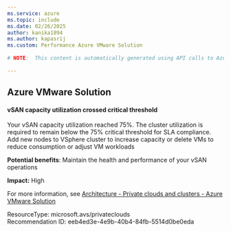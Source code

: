 ```yaml
---
ms.service: azure
ms.topic: include
ms.date: 02/26/2025
author: kanika1894
ms.author: kapasrij
ms.custom: Performance Azure VMware Solution
  
# NOTE:  This content is automatically generated using API calls to Azure. Any edits made on these files will be overwritten in the next run of the script. 
  
---
```

  
## Azure VMware Solution  
  
<!--eeb4ed3e-4e9b-40b4-84fb-5514d0be0eda_begin-->

#### vSAN capacity utilization crossed critical threshold  
  
Your vSAN capacity utilization reached 75%. The cluster utilization is required to remain below the 75% critical threshold for SLA compliance. Add new nodes to VSphere cluster to increase capacity or delete VMs to reduce consumption or adjust VM workloads  
  
**Potential benefits**: Maintain the health and performance of your vSAN operations  

**Impact:** High
  
For more information, see [Architecture - Private clouds and clusters - Azure VMware Solution](/azure/azure-vmware/concepts-private-clouds-clusters)  

ResourceType: microsoft.avs/privateclouds  
Recommendation ID: eeb4ed3e-4e9b-40b4-84fb-5514d0be0eda  


<!--eeb4ed3e-4e9b-40b4-84fb-5514d0be0eda_end-->

<!--articleBody-->
